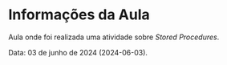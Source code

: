 # Informações da Aula

Aula onde foi realizada uma atividade sobre _Stored Procedures_.

Data: 03 de junho de 2024 (2024-06-03).
